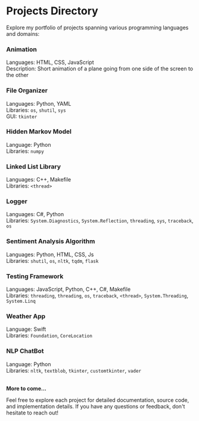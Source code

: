 # Projects Directory
Explore my portfolio of projects spanning various programming languages and domains:<br>

### Animation
Languages: HTML, CSS, JavaScript<br>
Description: Short animation of a plane going from one side of the screen to the other<br>

### File Organizer
Languages: Python, YAML<br>
Libraries: `os`, `shutil`, `sys`<br>
GUI: `tkinter`<br>

### Hidden Markov Model
Language: Python<br>
Libraries: `numpy`<br>

### Linked List Library
Languages: C++, Makefile<br>
Libraries: `<thread>`<br>

### Logger
Languages: C#, Python<br>
Libraries: `System.Diagnostics`, `System.Reflection`, `threading`, `sys`, `traceback`, `os`<br>

### Sentiment Analysis Algorithm
Languages: Python, HTML, CSS, Js <br>
Libraries: `shutil`, `os`, `nltk`, `tqdm`, `flask`<br>

### Testing Framework
Languages: JavaScript, Python, C++, C#, Makefile <br>
Libraries: `threading`, `threading`, `os`, `traceback`, `<thread>`, `System.Threading`, `System.Linq` <br>

### Weather App
Language: Swift <br>
Libraries: `Foundation`, `CoreLocation` <br>

### NLP ChatBot
Language: Python <br>
Libraries: `nltk`, `textblob`, `tkinter`, `customtkinter`, `vader` <be>
<br>
<br>

**More to come...**<br>
  
Feel free to explore each project for detailed documentation, source code, and implementation details. If you have any questions or feedback, don't hesitate to reach out!



